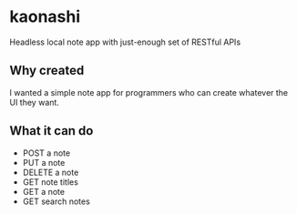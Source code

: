 # kaonashi

Headless local note app with just-enough set of RESTful APIs


## Why created

I wanted a simple note app for programmers who can create whatever the UI they want.


## What it can do

- POST a note
- PUT a note
- DELETE a note
- GET note titles
- GET a note
- GET search notes
